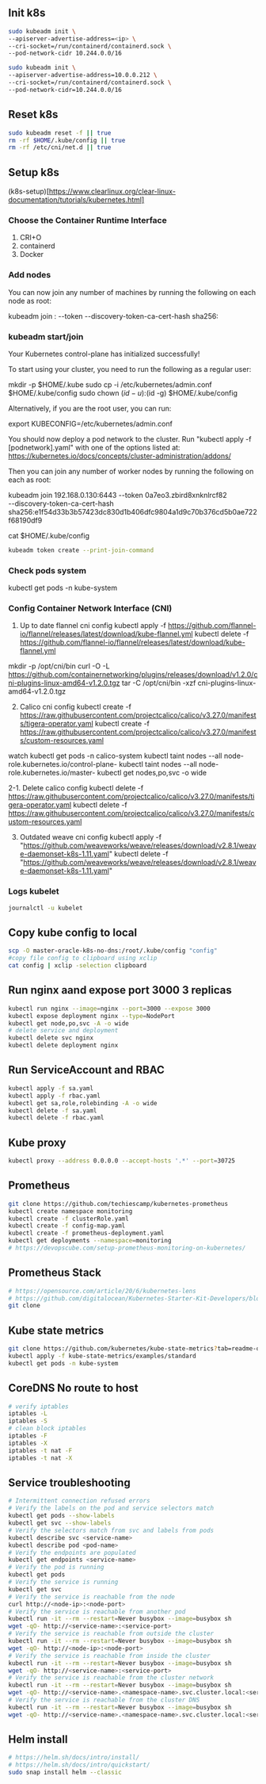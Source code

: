 
## Init k8s
```bash
sudo kubeadm init \
--apiserver-advertise-address=<ip> \
--cri-socket=/run/containerd/containerd.sock \
--pod-network-cidr 10.244.0.0/16

sudo kubeadm init \
--apiserver-advertise-address=10.0.0.212 \
--cri-socket=/run/containerd/containerd.sock \
--pod-network-cidr=10.244.0.0/16

```

## Reset k8s
```bash
sudo kubeadm reset -f || true
rm -rf $HOME/.kube/config || true
rm -rf /etc/cni/net.d || true
```

## Setup k8s
(k8s-setup)[https://www.clearlinux.org/clear-linux-documentation/tutorials/kubernetes.html]

### Choose the Container Runtime Interface
1. CRI+O
2. containerd
3. Docker

### Add nodes
You can now join any number of machines by running the following on each node
as root:

kubeadm join <control-plane-host>:<control-plane-port> --token <token> --discovery-token-ca-cert-hash sha256:<hash>

### kubeadm start/join
Your Kubernetes control-plane has initialized successfully!

To start using your cluster, you need to run the following as a regular user:

  mkdir -p $HOME/.kube
  sudo cp -i /etc/kubernetes/admin.conf $HOME/.kube/config
  sudo chown $(id -u):$(id -g) $HOME/.kube/config

Alternatively, if you are the root user, you can run:

  export KUBECONFIG=/etc/kubernetes/admin.conf

You should now deploy a pod network to the cluster.
Run "kubectl apply -f [podnetwork].yaml" with one of the options listed at:
  https://kubernetes.io/docs/concepts/cluster-administration/addons/

Then you can join any number of worker nodes by running the following on each as root:

kubeadm join 192.168.0.130:6443 --token 0a7eo3.zbird8xnknlrcf82 \
        --discovery-token-ca-cert-hash sha256:e1f54d33b3b57423dc830d1b406dfc9804a1d9c70b376cd5b0ae722f68190df9

cat $HOME/.kube/config

```bash
kubeadm token create --print-join-command
```

### Check pods system
kubectl get pods -n kube-system

### Config Container Network Interface (CNI)
1. Up to date flannel cni config 
kubectl apply -f https://github.com/flannel-io/flannel/releases/latest/download/kube-flannel.yml
kubectl delete -f https://github.com/flannel-io/flannel/releases/latest/download/kube-flannel.yml

mkdir -p /opt/cni/bin
curl -O -L https://github.com/containernetworking/plugins/releases/download/v1.2.0/cni-plugins-linux-amd64-v1.2.0.tgz
tar -C /opt/cni/bin -xzf cni-plugins-linux-amd64-v1.2.0.tgz

2. Calico cni config
kubectl create -f https://raw.githubusercontent.com/projectcalico/calico/v3.27.0/manifests/tigera-operator.yaml
kubectl create -f https://raw.githubusercontent.com/projectcalico/calico/v3.27.0/manifests/custom-resources.yaml

watch kubectl get pods -n calico-system
kubectl taint nodes --all node-role.kubernetes.io/control-plane-
kubectl taint nodes --all node-role.kubernetes.io/master-
kubectl get nodes,po,svc -o wide

2-1. Delete calico config
kubectl delete -f https://raw.githubusercontent.com/projectcalico/calico/v3.27.0/manifests/tigera-operator.yaml
kubectl delete -f https://raw.githubusercontent.com/projectcalico/calico/v3.27.0/manifests/custom-resources.yaml

3. Outdated weave cni config
kubectl apply -f "https://github.com/weaveworks/weave/releases/download/v2.8.1/weave-daemonset-k8s-1.11.yaml"
kubectl delete -f "https://github.com/weaveworks/weave/releases/download/v2.8.1/weave-daemonset-k8s-1.11.yaml"

### Logs kubelet
```bash
journalctl -u kubelet
```

## Copy kube config to local
```bash
scp -O master-oracle-k8s-no-dns:/root/.kube/config "config"
#copy file config to clipboard using xclip
cat config | xclip -selection clipboard
```

## Run nginx aand expose port 3000 3 replicas
```bash
kubectl run nginx --image=nginx --port=3000 --expose 3000
kubectl expose deployment nginx --type=NodePort
kubectl get node,po,svc -A -o wide
# delete service and deployment
kubectl delete svc nginx
kubectl delete deployment nginx
```

## Run ServiceAccount and RBAC
```bash
kubectl apply -f sa.yaml
kubectl apply -f rbac.yaml
kubectl get sa,role,rolebinding -A -o wide
kubectl delete -f sa.yaml
kubectl delete -f rbac.yaml
```

## Kube proxy
```bash
kubectl proxy --address 0.0.0.0 --accept-hosts '.*' --port=30725
```

## Prometheus
```bash
git clone https://github.com/techiescamp/kubernetes-prometheus
kubectl create namespace monitoring
kubectl create -f clusterRole.yaml
kubectl create -f config-map.yaml
kubectl create -f prometheus-deployment.yaml
kubectl get deployments --namespace=monitoring
# https://devopscube.com/setup-prometheus-monitoring-on-kubernetes/
```

## Prometheus Stack
```bash
# https://opensource.com/article/20/6/kubernetes-lens
# https://github.com/digitalocean/Kubernetes-Starter-Kit-Developers/blob/main/04-setup-observability/prometheus-stack.md#step-1---installing-the-prometheus-stack
git clone 
```

## Kube state metrics
```bash
git clone https://github.com/kubernetes/kube-state-metrics?tab=readme-ov-file#kubernetes-deployment
kubectl apply -f kube-state-metrics/examples/standard
kubectl get pods -n kube-system
```

## CoreDNS No route to host
```bash
# verify iptables
iptables -L
iptables -S
# clean block iptables
iptables -F
iptables -X
iptables -t nat -F
iptables -t nat -X
```

## Service troubleshooting
```bash
# Intermittent connection refused errors
# Verify the labels on the pod and service selectors match
kubectl get pods --show-labels
kubectl get svc --show-labels
# Verify the selectors match from svc and labels from pods
kubectl describe svc <service-name>
kubectl describe pod <pod-name>
# Verify the endpoints are populated
kubectl get endpoints <service-name>
# Verify the pod is running
kubectl get pods
# Verify the service is running
kubectl get svc
# Verify the service is reachable from the node
curl http://<node-ip>:<node-port>
# Verify the service is reachable from another pod
kubectl run -it --rm --restart=Never busybox --image=busybox sh
wget -qO- http://<service-name>:<service-port>
# Verify the service is reachable from outside the cluster
kubectl run -it --rm --restart=Never busybox --image=busybox sh
wget -qO- http://<node-ip>:<node-port>
# Verify the service is reachable from inside the cluster
kubectl run -it --rm --restart=Never busybox --image=busybox sh
wget -qO- http://<service-name>:<service-port>
# Verify the service is reachable from the cluster network
kubectl run -it --rm --restart=Never busybox --image=busybox sh
wget -qO- http://<service-name>.<namespace-name>.svc.cluster.local:<service-port>
# Verify the service is reachable from the cluster DNS
kubectl run -it --rm --restart=Never busybox --image=busybox sh
wget -qO- http://<service-name>.<namespace-name>.svc.cluster.local:<service-port>
```

## Helm install
```bash
# https://helm.sh/docs/intro/install/
# https://helm.sh/docs/intro/quickstart/
sudo snap install helm --classic
```
